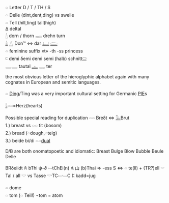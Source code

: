 𓏏 Letter D / T / TH / S  
𓏏 Delle (dint,dent,ding) vs swelle  
𓏏 Tell (hill,ting) tall(high)  
Δ deltal  
[𓇮](𓇮) dorn / thorn     𓈄 drehn turn  
[𓏙](𓏙) [𓉴](𓉴) Don™ ⇔ dar [𓂞](𓂞) [𓂧](𓂧)  
𓏏 feminine suffix «t» -th -ss princess  
𓍸 demi δemi σemi semi (halb) schnitt[𓍷](𓍷)  
𓇿𓇿 tautal [𓊵](𓊵) 𓇾 ter  

the most obvious letter of the hieroglyphic alphabet again with many cognates in European and semitic languages.  

𓏏 [Ding](Ding)/Ting was a very important cultural setting for Germanic [PIE](PIE)s  

[𓎛](𓎛)𓏏𓏏=Herz(hearts)  

Possible special reading for duplication 𓏏𓏏 Breδt ⇔ [𓅓](𓅓)Brut  
1.) breast vs 𓏏𓏏 tit (bosom)  
2.) bread (𓏏dough,𓏏teig)  
3.) beide bi/di 𓏏𓏏[dual](Dual)  

D/B are both onomatopoetic and idiomatic: Breast Bulge Blow Bubble Beule Delle  

 BRδeiidt 𐀴 bThi ψ-ϑ 𓍿tChEi(n) 𐀯 山 (b)Thai  => -ess S ⇔ 𓏏 te(ll) + (TR?)ell 𓎠 Tal / all 𓎟 vs Tasse 𓎡TC𓍿𓄑C 𐀲 kadd=jug  

𓏏 dome  
𓏏 tom (𓏏 Teil!) ¬tom = atom  
